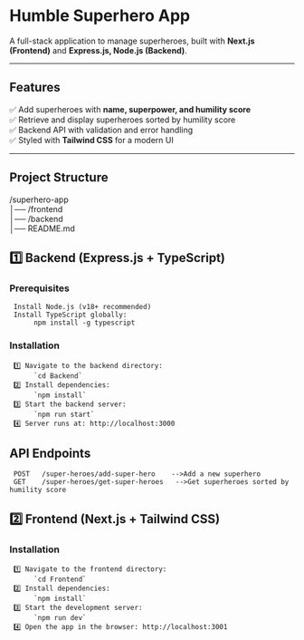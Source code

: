 # Humble Superhero App

A full-stack application to manage superheroes, built with **Next.js (Frontend)** and **Express.js, Node.js (Backend)**.

---

## Features

✅ Add superheroes with **name, superpower, and humility score**  
✅ Retrieve and display superheroes sorted by humility score  
✅ Backend API with validation and error handling  
✅ Styled with **Tailwind CSS** for a modern UI

---

## Project Structure

/superhero-app  
│── /frontend  
│── /backend  
│── README.md

## 1️⃣ Backend (Express.js + TypeScript)

### Prerequisites

     Install Node.js (v18+ recommended)
     Install TypeScript globally:
          npm install -g typescript

### Installation

     1️⃣ Navigate to the backend directory:
          `cd Backend`
     2️⃣ Install dependencies:
          `npm install`
     3️⃣ Start the backend server:
          `npm run start`
     4️⃣ Server runs at: http://localhost:3000

## API Endpoints

     POST	/super-heroes/add-super-hero	-->Add a new superhero
     GET	/super-heroes/get-super-heroes   -->Get superheroes sorted by humility score

## 2️⃣ Frontend (Next.js + Tailwind CSS)

### Installation

     1️⃣ Navigate to the frontend directory:
          `cd Frontend`
     2️⃣ Install dependencies:
          `npm install`
     3️⃣ Start the development server:
          `npm run dev`
     4️⃣ Open the app in the browser: http://localhost:3001
